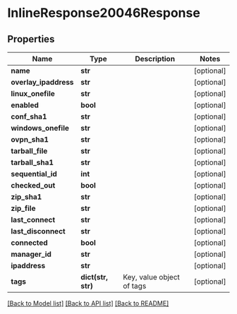 # InlineResponse20046Response

## Properties
Name | Type | Description | Notes
------------ | ------------- | ------------- | -------------
**name** | **str** |  | [optional] 
**overlay_ipaddress** | **str** |  | [optional] 
**linux_onefile** | **str** |  | [optional] 
**enabled** | **bool** |  | [optional] 
**conf_sha1** | **str** |  | [optional] 
**windows_onefile** | **str** |  | [optional] 
**ovpn_sha1** | **str** |  | [optional] 
**tarball_file** | **str** |  | [optional] 
**tarball_sha1** | **str** |  | [optional] 
**sequential_id** | **int** |  | [optional] 
**checked_out** | **bool** |  | [optional] 
**zip_sha1** | **str** |  | [optional] 
**zip_file** | **str** |  | [optional] 
**last_connect** | **str** |  | [optional] 
**last_disconnect** | **str** |  | [optional] 
**connected** | **bool** |  | [optional] 
**manager_id** | **str** |  | [optional] 
**ipaddress** | **str** |  | [optional] 
**tags** | **dict(str, str)** | Key, value object of tags | [optional] 

[[Back to Model list]](../README.md#documentation-for-models) [[Back to API list]](../README.md#documentation-for-api-endpoints) [[Back to README]](../README.md)


